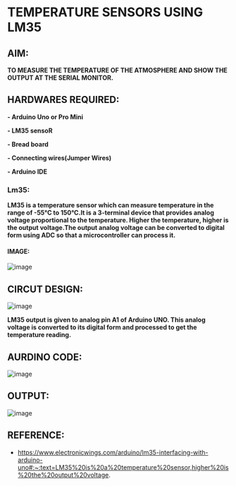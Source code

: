 # TEMPERATURE SENSORS USING LM35
## AIM:
**TO MEASURE THE TEMPERATURE OF THE ATMOSPHERE AND SHOW THE OUTPUT AT THE SERIAL MONITOR.**
## HARDWARES REQUIRED:

**- Arduino Uno or Pro Mini**

**- LM35 sensoR**

**- Bread board**

**- Connecting wires(Jumper Wires)**

**- Arduino IDE**

### Lm35:

**LM35 is a temperature sensor which can measure temperature in the range of -55°C to 150°C.It is a 3-terminal device that provides analog voltage proportional to the temperature. Higher the temperature, higher is the output voltage.The output analog voltage can be converted to digital form using ADC so that a microcontroller can process it.**

#### IMAGE:
![image](https://user-images.githubusercontent.com/114398468/211251041-1c242d01-026c-42e5-8637-9ec60996031e.png)

## CIRCUT DESIGN:

![image](https://user-images.githubusercontent.com/114398468/211251105-e7f551f3-b140-4f31-bb22-bb40ae11a795.png)

**LM35 output is given to analog pin A1 of Arduino UNO. This analog voltage is converted to its digital form and processed to get the temperature reading.**


## AURDINO CODE:
![image](https://user-images.githubusercontent.com/114398468/211251205-f7bfe229-ccc4-42f5-8cfd-be89171403b8.png)


## OUTPUT:
![image](https://user-images.githubusercontent.com/114398468/211251293-e0fc6802-d647-46ec-805f-9292a7d0f6fb.png)


## REFERENCE:

- https://www.electronicwings.com/arduino/lm35-interfacing-with-arduino-uno#:~:text=LM35%20is%20a%20temperature%20sensor,higher%20is%20the%20output%20voltage.

